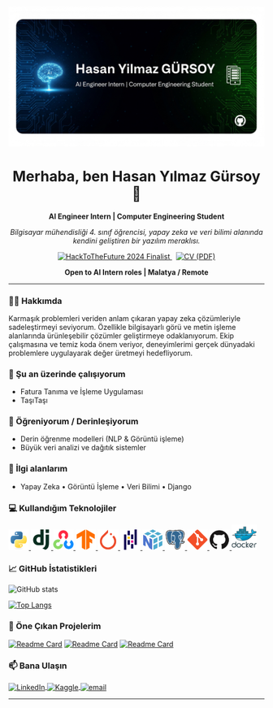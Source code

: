 <!-- Bu dosya, GitHub profil README'niz için iskelet şablondur. Yer tutucuları dolduracağız. -->

<div align="center">

  <!-- Başlık görseli (isteğe bağlı) -->
  <!-- Aşağıdaki URL'yi kendi banner/GIF görselinizle değiştirin -->
  <!-- Banner: Hazır olduğunda bu görseli kendi banner linkinizle değiştirin -->
  <img src="assets/banner.png" alt="profile banner" width="720" loading="lazy" />

  <h1>Merhaba, ben Hasan Yılmaz Gürsoy 👋</h1>
  <p><strong>AI Engineer Intern | Computer Engineering Student</strong></p>
  <p><em>Bilgisayar mühendisliği 4. sınıf öğrencisi, yapay zeka ve veri bilimi alanında kendini geliştiren bir yazılım meraklısı.</em></p>

  <p>
    <a href="https://github.com/hasanyilmazgursoy/vakifbank-hackathon-rag-system" target="_blank">
      <img src="https://img.shields.io/badge/HackToTheFuture-2024%20Finalist-1f6feb?style=flat" alt="HackToTheFuture 2024 Finalist" />
    </a>
    &nbsp;
    <a href="#" target="_blank">
      <img src="https://img.shields.io/badge/CV-PDF-0ea5e9?style=flat" alt="CV (PDF)" />
    </a>
  </p>
  <p><strong>Open to AI Intern roles | Malatya / Remote</strong></p>

  <!-- Hızlı rozetler (shields.io) -->
  <!-- Örnek: <img src="https://img.shields.io/badge/React-20232A?style=for-the-badge&logo=react&logoColor=61DAFB" /> -->

</div>

---

### 🙋‍♂️ Hakkımda
Karmaşık problemleri veriden anlam çıkaran yapay zeka çözümleriyle sadeleştirmeyi seviyorum. Özellikle
bilgisayarlı görü ve metin işleme alanlarında ürünleşebilir çözümler geliştirmeye odaklanıyorum. Ekip
çalışmasına ve temiz koda önem veriyor, deneyimlerimi gerçek dünyadaki problemlere uygulayarak
değer üretmeyi hedefliyorum.

### 🔭 Şu an üzerinde çalışıyorum
- Fatura Tanıma ve İşleme Uygulaması
- TaşıTaşı

### 🌱 Öğreniyorum / Derinleşiyorum
- Derin öğrenme modelleri (NLP & Görüntü işleme)
- Büyük veri analizi ve dağıtık sistemler

### 💬 İlgi alanlarım
- Yapay Zeka • Görüntü İşleme • Veri Bilimi • Django

### 💻 Kullandığım Teknolojiler
<p align="left">
  <!-- İkon örnekleri: Devicon -->
  <a href="https://www.python.org" target="_blank" rel="noreferrer">
    <img src="https://raw.githubusercontent.com/devicons/devicon/master/icons/python/python-original.svg" alt="python" width="40" height="40" />
  </a>
  <a href="https://www.djangoproject.com/" target="_blank" rel="noreferrer">
    <img src="https://raw.githubusercontent.com/devicons/devicon/master/icons/django/django-plain.svg" alt="django" width="40" height="40" />
  </a>
  <a href="https://opencv.org/" target="_blank" rel="noreferrer">
    <img src="https://raw.githubusercontent.com/devicons/devicon/master/icons/opencv/opencv-original.svg" alt="opencv" width="40" height="40" />
  </a>
  <a href="https://www.tensorflow.org/" target="_blank" rel="noreferrer">
    <img src="https://raw.githubusercontent.com/devicons/devicon/master/icons/tensorflow/tensorflow-original.svg" alt="tensorflow" width="40" height="40" />
  </a>
  <a href="https://pytorch.org/" target="_blank" rel="noreferrer">
    <img src="https://raw.githubusercontent.com/devicons/devicon/master/icons/pytorch/pytorch-original.svg" alt="pytorch" width="40" height="40" />
  </a>
  <a href="https://pandas.pydata.org/" target="_blank" rel="noreferrer">
    <img src="https://raw.githubusercontent.com/devicons/devicon/master/icons/pandas/pandas-original.svg" alt="pandas" width="40" height="40" />
  </a>
  <a href="https://numpy.org/" target="_blank" rel="noreferrer">
    <img src="https://raw.githubusercontent.com/devicons/devicon/master/icons/numpy/numpy-original.svg" alt="numpy" width="40" height="40" />
  </a>
  <a href="https://www.postgresql.org/" target="_blank" rel="noreferrer">
    <img src="https://raw.githubusercontent.com/devicons/devicon/master/icons/postgresql/postgresql-original.svg" alt="postgresql" width="40" height="40" />
  </a>
  <a href="https://git-scm.com/" target="_blank" rel="noreferrer">
    <img src="https://raw.githubusercontent.com/devicons/devicon/master/icons/git/git-original.svg" alt="git" width="40" height="40" />
  </a>
  <a href="https://github.com/" target="_blank" rel="noreferrer">
    <img src="https://raw.githubusercontent.com/devicons/devicon/master/icons/github/github-original.svg" alt="github" width="40" height="40" />
  </a>
  <a href="https://www.docker.com/" target="_blank" rel="noreferrer">
    <img src="https://raw.githubusercontent.com/devicons/devicon/master/icons/docker/docker-original-wordmark.svg" alt="docker" width="50" height="50" />
  </a>
</p>

### 📈 GitHub İstatistikleri

![GitHub stats](https://github-readme-stats.vercel.app/api?username=hasanyilmazgursoy&show_icons=true&theme=tokyonight)

[![Top Langs](https://github-readme-stats.vercel.app/api/top-langs/?username=hasanyilmazgursoy&layout=compact&theme=tokyonight)](https://github.com/anuraghazra/github-readme-stats)

### 📌 Öne Çıkan Projelerim
[![Readme Card](https://github-readme-stats.vercel.app/api/pin/?username=hasanyilmazgursoy&repo=fatura_tanima_uygulamasi&theme=tokyonight)](https://github.com/hasanyilmazgursoy/fatura_tanima_uygulamasi)
[![Readme Card](https://github-readme-stats.vercel.app/api/pin/?username=hasanyilmazgursoy&repo=vakifbank-hackathon-rag-system&theme=tokyonight)](https://github.com/hasanyilmazgursoy/vakifbank-hackathon-rag-system)
[![Readme Card](https://github-readme-stats.vercel.app/api/pin/?username=hasanyilmazgursoy&repo=TasiTasi&theme=tokyonight)](https://github.com/hasanyilmazgursoy/TasiTasi)

### 📫 Bana Ulaşın
<p align="left">
  <a href="https://www.linkedin.com/in/hasan-y%C4%B1lmaz-g%C3%BCrsoy-a900b9229/" target="blank">
    <img align="center" src="https://raw.githubusercontent.com/rahuldkjain/github-profile-readme-generator/master/src/images/icons/Social/linked-in-alt.svg" alt="LinkedIn" height="30" width="40" />
  </a>
  <a href="https://www.kaggle.com/hasanylmazgrsoy" target="blank">
    <img align="center" src="https://raw.githubusercontent.com/rahuldkjain/github-profile-readme-generator/master/src/images/icons/Social/kaggle.svg" alt="Kaggle" height="30" width="40" />
  </a>
  <a href="mailto:hasanyilmazgursoy@gmail.com" target="blank">
    <img align="center" src="https://img.shields.io/badge/Email-D14836?style=for-the-badge&logo=gmail&logoColor=white" alt="email" height="28" />
  </a>
</p>

---


